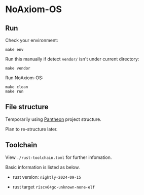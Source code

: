 # NoAxiom-OS

## Run

Check your environment:

```shell
make env
```

Run this manually if detect `vendor/` isn't under current directory:

```shell
make vendor
```

Run NoAxiom-OS:

```shell
make clean
make run
```

## File structure

Temporarily using [Pantheon](https://gitee.com/LiLiangF/pantheon_visionfive) project structure.

Plan to re-structure later.

## Toolchain

View `./rust-toolchain.toml` for further infomation.

Basic information is listed as below.

 - rust version: `nightly-2024-09-15`

 - rust target `riscv64gc-unknown-none-elf`
